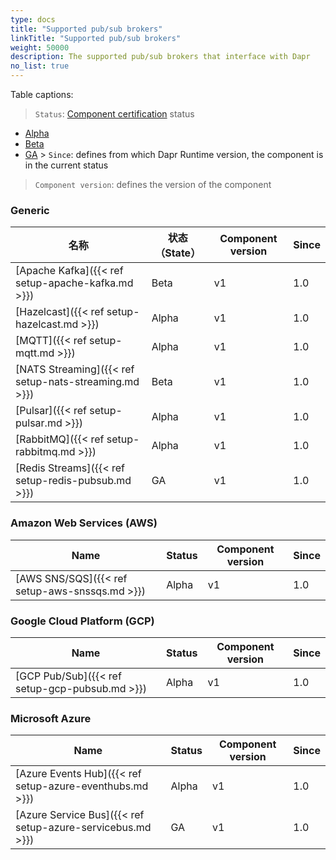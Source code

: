 ```yaml
---
type: docs
title: "Supported pub/sub brokers"
linkTitle: "Supported pub/sub brokers"
weight: 50000
description: The supported pub/sub brokers that interface with Dapr
no_list: true
---
```


Table captions:

> `Status`: [Component certification]({{X31X}}) status
  - [Alpha]({{X20X}})
  - [Beta]({{X22X}})
  - [GA]({{X24X}}) > `Since`: defines from which Dapr Runtime version, the component is in the current status

> `Component version`: defines the version of the component
### Generic

| 名称                                                    | 状态 （State） | Component version | Since |
| ----------------------------------------------------- | ---------- | ----------------- | ----- |
| [Apache Kafka]({{< ref setup-apache-kafka.md >}})     | Beta       | v1                | 1.0   |
| [Hazelcast]({{< ref setup-hazelcast.md >}})           | Alpha      | v1                | 1.0   |
| [MQTT]({{< ref setup-mqtt.md >}})                     | Alpha      | v1                | 1.0   |
| [NATS Streaming]({{< ref setup-nats-streaming.md >}}) | Beta       | v1                | 1.0   |
| [Pulsar]({{< ref setup-pulsar.md >}})                 | Alpha      | v1                | 1.0   |
| [RabbitMQ]({{< ref setup-rabbitmq.md >}})             | Alpha      | v1                | 1.0   |
| [Redis Streams]({{< ref setup-redis-pubsub.md >}})    | GA         | v1                | 1.0   |

### Amazon Web Services (AWS)

| Name                                           | Status | Component version | Since |
| ---------------------------------------------- | ------ | ----------------- | ----- |
| [AWS SNS/SQS]({{< ref setup-aws-snssqs.md >}}) | Alpha  | v1                | 1.0   |

### Google Cloud Platform (GCP)

| Name                                           | Status | Component version | Since |
| ---------------------------------------------- | ------ | ----------------- | ----- |
| [GCP Pub/Sub]({{< ref setup-gcp-pubsub.md >}}) | Alpha  | v1                | 1.0   |

### Microsoft Azure

| Name                                                       | Status | Component version | Since |
| ---------------------------------------------------------- | ------ | ----------------- | ----- |
| [Azure Events Hub]({{< ref setup-azure-eventhubs.md >}})   | Alpha  | v1                | 1.0   |
| [Azure Service Bus]({{< ref setup-azure-servicebus.md >}}) | GA     | v1                | 1.0   |
